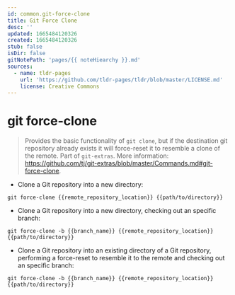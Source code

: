 ```yaml
---
id: common.git-force-clone
title: Git Force Clone
desc: ''
updated: 1665484120326
created: 1665484120326
stub: false
isDir: false
gitNotePath: 'pages/{{ noteHiearchy }}.md'
sources:
  - name: tldr-pages
    url: 'https://github.com/tldr-pages/tldr/blob/master/LICENSE.md'
    license: Creative Commons
---
```

# git force-clone

> Provides the basic functionality of `git clone`, but if the destination git repository already exists it will force-reset it to resemble a clone of the remote.
> Part of `git-extras`.
> More information: <https://github.com/tj/git-extras/blob/master/Commands.md#git-force-clone>.

- Clone a Git repository into a new directory:

`git force-clone {{remote_repository_location}} {{path/to/directory}}`

- Clone a Git repository into a new directory, checking out an specific branch:

`git force-clone -b {{branch_name}} {{remote_repository_location}} {{path/to/directory}}`

- Clone a Git repository into an existing directory of a Git repository, performing a force-reset to resemble it to the remote and checking out an specific branch:

`git force-clone -b {{branch_name}} {{remote_repository_location}} {{path/to/directory}}`

